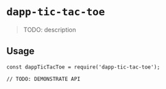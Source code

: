# `dapp-tic-tac-toe`

> TODO: description

## Usage

```
const dappTicTacToe = require('dapp-tic-tac-toe');

// TODO: DEMONSTRATE API
```